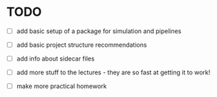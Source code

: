 # TODO

- [ ] add basic setup of a package for simulation and pipelines
- [ ] add basic project structure recommendations
- [ ] add info about sidecar files
- [ ] add more stuff to the lectures - they are so fast at getting it to work!
- [ ] make more practical homework

